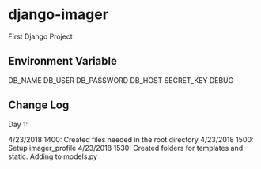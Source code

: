 # django-imager
First Django Project

## Environment Variable

DB_NAME
DB_USER
DB_PASSWORD
DB_HOST
SECRET_KEY
DEBUG

## Change Log

Day 1:

4/23/2018 1400: Created files needed in the root directory
4/23/2018 1500: Setup imager_profile
4/23/2018 1530: Created folders for templates and static. Adding to models.py